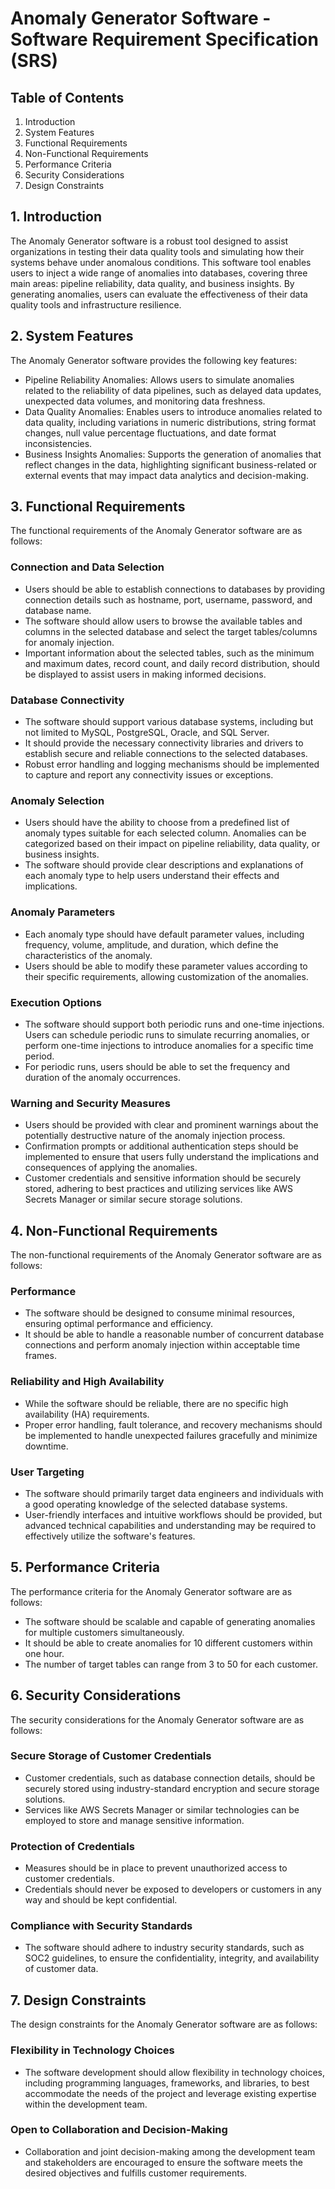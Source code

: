 # Anomaly Generator Software - Software Requirement Specification (SRS)

## Table of Contents
1. Introduction
2. System Features
3. Functional Requirements
4. Non-Functional Requirements
5. Performance Criteria
6. Security Considerations
7. Design Constraints

## 1. Introduction
The Anomaly Generator software is a robust tool designed to assist organizations in testing their data quality tools and simulating how their systems behave under anomalous conditions. This software tool enables users to inject a wide range of anomalies into databases, covering three main areas: pipeline reliability, data quality, and business insights. By generating anomalies, users can evaluate the effectiveness of their data quality tools and infrastructure resilience.

## 2. System Features
The Anomaly Generator software provides the following key features:
- Pipeline Reliability Anomalies: Allows users to simulate anomalies related to the reliability of data pipelines, such as delayed data updates, unexpected data volumes, and monitoring data freshness.
- Data Quality Anomalies: Enables users to introduce anomalies related to data quality, including variations in numeric distributions, string format changes, null value percentage fluctuations, and date format inconsistencies.
- Business Insights Anomalies: Supports the generation of anomalies that reflect changes in the data, highlighting significant business-related or external events that may impact data analytics and decision-making.

## 3. Functional Requirements
The functional requirements of the Anomaly Generator software are as follows:

### Connection and Data Selection
- Users should be able to establish connections to databases by providing connection details such as hostname, port, username, password, and database name.
- The software should allow users to browse the available tables and columns in the selected database and select the target tables/columns for anomaly injection.
- Important information about the selected tables, such as the minimum and maximum dates, record count, and daily record distribution, should be displayed to assist users in making informed decisions.

### Database Connectivity
- The software should support various database systems, including but not limited to MySQL, PostgreSQL, Oracle, and SQL Server.
- It should provide the necessary connectivity libraries and drivers to establish secure and reliable connections to the selected databases.
- Robust error handling and logging mechanisms should be implemented to capture and report any connectivity issues or exceptions.

### Anomaly Selection
- Users should have the ability to choose from a predefined list of anomaly types suitable for each selected column. Anomalies can be categorized based on their impact on pipeline reliability, data quality, or business insights.
- The software should provide clear descriptions and explanations of each anomaly type to help users understand their effects and implications.

### Anomaly Parameters
- Each anomaly type should have default parameter values, including frequency, volume, amplitude, and duration, which define the characteristics of the anomaly.
- Users should be able to modify these parameter values according to their specific requirements, allowing customization of the anomalies.

### Execution Options
- The software should support both periodic runs and one-time injections. Users can schedule periodic runs to simulate recurring anomalies, or perform one-time injections to introduce anomalies for a specific time period.
- For periodic runs, users should be able to set the frequency and duration of the anomaly occurrences.

### Warning and Security Measures
- Users should be provided with clear and prominent warnings about the potentially destructive nature of the anomaly injection process.
- Confirmation prompts or additional authentication steps should be implemented to ensure that users fully understand the implications and consequences of applying the anomalies.
- Customer credentials and sensitive information should be securely stored, adhering to best practices and utilizing services like AWS Secrets Manager or similar secure storage solutions.

## 4. Non-Functional Requirements
The non-functional requirements of the Anomaly Generator software are as follows:

### Performance
- The software should be designed to consume minimal resources, ensuring optimal performance and efficiency.
- It should be able to handle a reasonable number of concurrent database connections and perform anomaly injection within acceptable time frames.

### Reliability and High Availability
- While the software should be reliable, there are no specific high availability (HA) requirements.
- Proper error handling, fault tolerance, and recovery mechanisms should be implemented to handle unexpected failures gracefully and minimize downtime.

### User Targeting
- The software should primarily target data engineers and individuals with a good operating knowledge of the selected database systems.
- User-friendly interfaces and intuitive workflows should be provided, but advanced technical capabilities and understanding may be required to effectively utilize the software's features.

## 5. Performance Criteria
The performance criteria for the Anomaly Generator software are as follows:
- The software should be scalable and capable of generating anomalies for multiple customers simultaneously.
- It should be able to create anomalies for 10 different customers within one hour.
- The number of target tables can range from 3 to 50 for each customer.

## 6. Security Considerations
The security considerations for the Anomaly Generator software are as follows:

### Secure Storage of Customer Credentials
- Customer credentials, such as database connection details, should be securely stored using industry-standard encryption and secure storage solutions.
- Services like AWS Secrets Manager or similar technologies can be employed to store and manage sensitive information.

### Protection of Credentials
- Measures should be in place to prevent unauthorized access to customer credentials.
- Credentials should never be exposed to developers or customers in any way and should be kept confidential.

### Compliance with Security Standards
- The software should adhere to industry security standards, such as SOC2 guidelines, to ensure the confidentiality, integrity, and availability of customer data.

## 7. Design Constraints
The design constraints for the Anomaly Generator software are as follows:

### Flexibility in Technology Choices
- The software development should allow flexibility in technology choices, including programming languages, frameworks, and libraries, to best accommodate the needs of the project and leverage existing expertise within the development team.

### Open to Collaboration and Decision-Making
- Collaboration and joint decision-making among the development team and stakeholders are encouraged to ensure the software meets the desired objectives and fulfills customer requirements.

